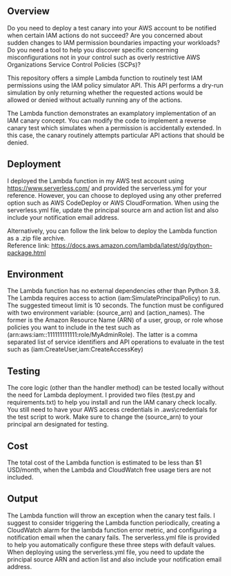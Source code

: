 ## Overview
Do you need to deploy a test canary into your AWS account to be notified when certain IAM actions do not succeed? Are you concerned about sudden changes to IAM permission boundaries impacting your workloads? Do you need a tool to help you discover specific concerning misconfigurations not in your control such as overly restrictive AWS Organizations Service Control Policies (SCPs)?<br/>

This repository offers a simple Lambda function to routinely test IAM permissions using the IAM policy simulator API. This API performs a dry-run simulation by only returning whether the requested actions would be allowed or denied without actually running any of the actions.<br/> 

The Lambda function demonstrates an examplatory implementation of an IAM canary concept. You can modify the code to implement a reverse canary test which simulates when a permission is accidentally extended. In this case, the canary routinely attempts particular API actions that should be denied.<br/> 

## Deployment
I deployed the Lambda function in my AWS test account using https://www.serverless.com/ and provided the serverless.yml for your reference. However, you can choose to deployed using any other preferred option such as AWS CodeDeploy or AWS CloudFormation. When using the serverless.yml file, update the principal source arn and action list and also include your notification email address.<br/>

Alternatively, you can follow the link below to deploy the Lambda function as a .zip file archive.<br/>
Reference link: https://docs.aws.amazon.com/lambda/latest/dg/python-package.html

## Environment
The Lambda function has no external dependencies other than Python 3.8. The Lambda requires access to action (iam:SimulatePrincipalPolicy) to run. The suggested timeout limit is 10 seconds. The function must be configured with two environment variable: (source_arn) and (action_names). The former is the Amazon Resource Name (ARN) of a user, group, or role whose policies you want to include in the test such as (arn:aws:iam::111111111111:role/MyAdminRole). The latter is a comma separated list of service identifiers and API operations to evaluate in the test such as (iam:CreateUser,iam:CreateAccessKey)   

## Testing
The core logic (other than the handler method) can be tested locally without the need for Lambda deployment. I provided two files (test.py and requirements.txt) to help you install and run the IAM canary check locally. You still need to have your AWS access credentials in .aws\credentials for the test script to work. Make sure to change the (source_arn) to your principal arn designated for testing. 

## Cost
The total cost of the Lambda function is estimated to be less than $1 USD/month, when the Lambda and CloudWatch free usage tiers are not included. 

## Output
The Lambda function will throw an exception when the canary test fails. I suggest to consider triggering the Lambda function periodically, creating a CloudWatch alarm for the lambda function error metric, and configuring a notification email when the canary fails. The serverless.yml file is provided to help you automatically configure these three steps with default values. When deploying using the serverless.yml file, you need to update the principal source ARN and action list and also include your notification email address.
